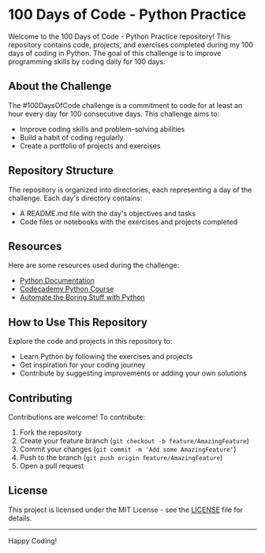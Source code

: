 # 100 Days of Code - Python Practice

Welcome to the 100 Days of Code - Python Practice repository! This repository contains code, projects, and exercises completed during my 100 days of coding in Python. The goal of this challenge is to improve programming skills by coding daily for 100 days.

## About the Challenge

The #100DaysOfCode challenge is a commitment to code for at least an hour every day for 100 consecutive days. This challenge aims to:

- Improve coding skills and problem-solving abilities
- Build a habit of coding regularly
- Create a portfolio of projects and exercises

## Repository Structure

The repository is organized into directories, each representing a day of the challenge. Each day's directory contains:

- A README.md file with the day's objectives and tasks
- Code files or notebooks with the exercises and projects completed

## Resources

Here are some resources used during the challenge:

- [Python Documentation](https://docs.python.org/3/)
- [Codecademy Python Course](https://www.codecademy.com/learn/learn-python-3)
- [Automate the Boring Stuff with Python](https://automatetheboringstuff.com/)

## How to Use This Repository

Explore the code and projects in this repository to:

- Learn Python by following the exercises and projects
- Get inspiration for your coding journey
- Contribute by suggesting improvements or adding your own solutions

## Contributing

Contributions are welcome! To contribute:

1. Fork the repository
2. Create your feature branch (`git checkout -b feature/AmazingFeature`)
3. Commit your changes (`git commit -m 'Add some AmazingFeature'`)
4. Push to the branch (`git push origin feature/AmazingFeature`)
5. Open a pull request

## License

This project is licensed under the MIT License - see the [LICENSE](LICENSE) file for details.

---

Happy Coding!
